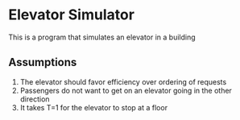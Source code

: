# Elevator Simulator
This is a program that simulates an elevator in a building

## Assumptions
1. The elevator should favor efficiency over ordering of requests
2. Passengers do not want to get on an elevator going in the other direction
3. It takes T=1 for the elevator to stop at a floor